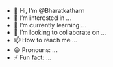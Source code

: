 - 👋 Hi, I’m @Bharatkatharn
- 👀 I’m interested in ...
- 🌱 I’m currently learning ...
- 💞️ I’m looking to collaborate on ...
- 📫 How to reach me ...
- 😄 Pronouns: ...
- ⚡ Fun fact: ...

<!---
Bharatkatharn/Bharatkatharn is a ✨ special ✨ repository because its `README.md` (this file) appears on your GitHub profile.
You can click the Preview link to take a look at your changes.
--->
